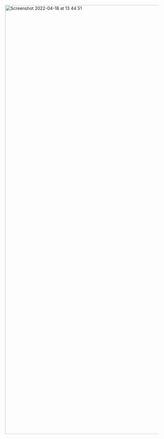 
<img width="1401" alt="Screenshot 2022-04-18 at 13 44 51" src="https://user-images.githubusercontent.com/89366347/163755796-c93ad2ca-3579-4201-9e38-b4e733d92e21.png">
